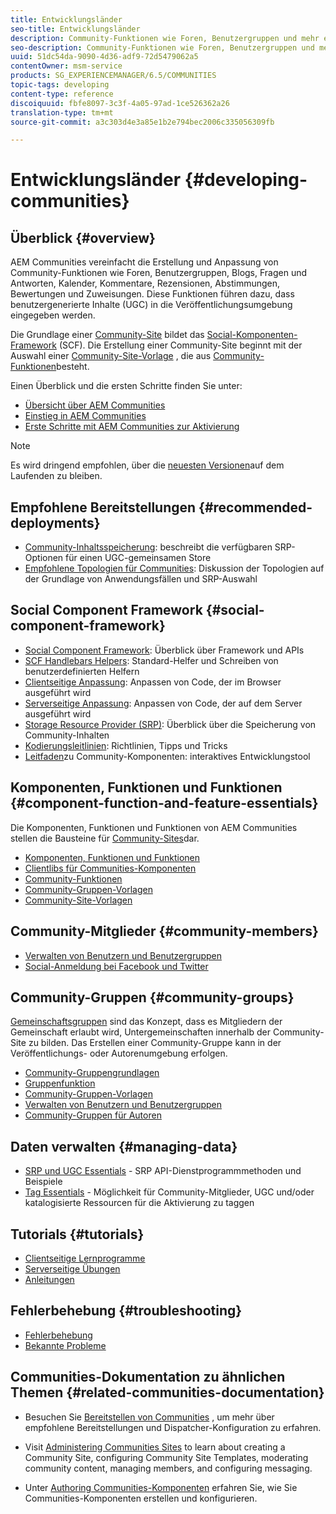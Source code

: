```yaml
---
title: Entwicklungsländer
seo-title: Entwicklungsländer
description: Community-Funktionen wie Foren, Benutzergruppen und mehr erstellen und anpassen
seo-description: Community-Funktionen wie Foren, Benutzergruppen und mehr erstellen und anpassen
uuid: 51dc54da-9090-4d36-adf9-72d5479062a5
contentOwner: msm-service
products: SG_EXPERIENCEMANAGER/6.5/COMMUNITIES
topic-tags: developing
content-type: reference
discoiquuid: fbfe8097-3c3f-4a05-97ad-1ce526362a26
translation-type: tm+mt
source-git-commit: a3c303d4e3a85e1b2e794bec2006c335056309fb

---
```



# Entwicklungsländer {#developing-communities}

## Überblick {#overview}

AEM Communities vereinfacht die Erstellung und Anpassung von Community-Funktionen wie Foren, Benutzergruppen, Blogs, Fragen und Antworten, Kalender, Kommentare, Rezensionen, Abstimmungen, Bewertungen und Zuweisungen. Diese Funktionen führen dazu, dass benutzergenerierte Inhalte (UGC) in die Veröffentlichungsumgebung eingegeben werden.

Die Grundlage einer [Community-Site](overview.md#communitiessites) bildet das [Social-Komponenten-Framework](scf.md) (SCF). Die Erstellung einer Community-Site beginnt mit der Auswahl einer [Community-Site-Vorlage](sites-console.md) , die aus [Community-Funktionen](functions.md)besteht.

Einen Überblick und die ersten Schritte finden Sie unter:

* [Übersicht über AEM Communities](overview.md)
* [Einstieg in AEM Communities](getting-started.md)
* [Erste Schritte mit AEM Communities zur Aktivierung](getting-started-enablement.md)

>[!NOTE]
>
>Es wird dringend empfohlen, über die [neuesten Versionen](deploy-communities.md#latest-releases)auf dem Laufenden zu bleiben.

## Empfohlene Bereitstellungen {#recommended-deployments}

* [Community-Inhaltsspeicherung](working-with-srp.md): beschreibt die verfügbaren SRP-Optionen für einen UGC-gemeinsamen Store
* [Empfohlene Topologien für Communities](topologies.md): Diskussion der Topologien auf der Grundlage von Anwendungsfällen und SRP-Auswahl

## Social Component Framework {#social-component-framework}

* [Social Component Framework](scf.md): Überblick über Framework und APIs
* [SCF Handlebars Helpers](handlebars-helpers.md): Standard-Helfer und Schreiben von benutzerdefinierten Helfern
* [Clientseitige Anpassung](client-customize.md): Anpassen von Code, der im Browser ausgeführt wird
* [Serverseitige Anpassung](server-customize.md): Anpassen von Code, der auf dem Server ausgeführt wird
* [Storage Resource Provider (SRP)](srp.md): Überblick über die Speicherung von Community-Inhalten
* [Kodierungsleitlinien](code-guide.md): Richtlinien, Tipps und Tricks
* [Leitfaden](components-guide.md)zu Community-Komponenten: interaktives Entwicklungstool

## Komponenten, Funktionen und Funktionen {#component-function-and-feature-essentials}

Die Komponenten, Funktionen und Funktionen von AEM Communities stellen die Bausteine für [Community-Sites](sites-console.md)dar.

* [Komponenten, Funktionen und Funktionen](essentials.md)
* [Clientlibs für Communities-Komponenten](clientlibs.md)
* [Community-Funktionen](functions.md)
* [Community-Gruppen-Vorlagen](tools-groups.md)
* [Community-Site-Vorlagen](sites.md)

## Community-Mitglieder {#community-members}

* [Verwalten von Benutzern und Benutzergruppen](users.md)
* [Social-Anmeldung bei Facebook und Twitter](social-login.md)

## Community-Gruppen {#community-groups}

[Gemeinschaftsgruppen](overview.md#communitygroups) sind das Konzept, dass es Mitgliedern der Gemeinschaft erlaubt wird, Untergemeinschaften innerhalb der Community-Site zu bilden. Das Erstellen einer Community-Gruppe kann in der Veröffentlichungs- oder Autorenumgebung erfolgen.

* [Community-Gruppengrundlagen](essentials-groups.md)
* [Gruppenfunktion](functions.md#groups-function)
* [Community-Gruppen-Vorlagen](tools-groups.md)
* [Verwalten von Benutzern und Benutzergruppen](users.md)
* [Community-Gruppen für Autoren](creating-groups.md)

## Daten verwalten {#managing-data}

* [SRP und UGC Essentials](srp-and-ugc.md) - SRP API-Dienstprogrammmethoden und Beispiele
* [Tag Essentials](tag.md) - Möglichkeit für Community-Mitglieder, UGC und/oder katalogisierte Ressourcen für die Aktivierung zu taggen

## Tutorials {#tutorials}

* [Clientseitige Lernprogramme](tutorials.md#client-side-customization)
* [Serverseitige Übungen](tutorials.md#server-side-customization)
* [Anleitungen](tutorials.md#how-to-instructions)

## Fehlerbehebung {#troubleshooting}

* [Fehlerbehebung](troubleshooting.md)
* [Bekannte Probleme](/help/release-notes/known-issues.md)

## Communities-Dokumentation zu ähnlichen Themen {#related-communities-documentation}

* Besuchen Sie [Bereitstellen von Communities](deploy-communities.md) , um mehr über empfohlene Bereitstellungen und Dispatcher-Konfiguration zu erfahren.

* Visit [Administering Communities Sites](administer-landing.md) to learn about creating a Community Site, configuring Community Site Templates, moderating community content, managing members, and configuring messaging.

* Unter [Authoring Communities-Komponenten](author-communities.md) erfahren Sie, wie Sie Communities-Komponenten erstellen und konfigurieren.

